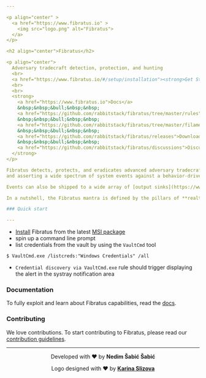 ```yaml
---

<p align="center" >
  <a href="https://www.fibratus.io" >
    <img src="logo.png" alt="Fibratus">
  </a>
</p>

<h2 align="center">Fibratus</h2>

<p align="center">
  Adversary tradecraft detection, protection, and hunting
  <br>
  <a href="https://www.fibratus.io/#/setup/installation"><strong>Get Started »</strong></a>
  <br>
  <br>
  <strong>
    <a href="https://www.fibratus.io">Docs</a>
    &nbsp;&nbsp;&bull;&nbsp;&nbsp;
    <a href="https://github.com/rabbitstack/fibratus/tree/master/rules">Rules</a>
    &nbsp;&nbsp;&bull;&nbsp;&nbsp;
    <a href="https://github.com/rabbitstack/fibratus/tree/master/filaments">Filaments</a>
    &nbsp;&nbsp;&bull;&nbsp;&nbsp;
    <a href="https://github.com/rabbitstack/fibratus/releases">Download</a>
    &nbsp;&nbsp;&bull;&nbsp;&nbsp;
    <a href="https://github.com/rabbitstack/fibratus/discussions">Discussions</a>
  </strong>
</p>

Fibratus detects, protects, and eradicates advanced adversary tradecraft by scrutinizing
and asserting a wide spectrum of system events against a behavior-driven [rule engine](https://www.fibratus.io/#/filters/rules) and [YARA](https://www.fibratus.io/#/yara/introduction) memory scanner.

Events can also be shipped to a wide array of [output sinks](https://www.fibratus.io/#/outputs/introduction) or dumped to [capture](https://www.fibratus.io/#/captures/introduction) files for local inspection and forensics analysis. You can use [filaments](https://www.fibratus.io/#/filaments/introduction) to extend Fibratus with your own arsenal of tools and so leverage the power of the Python ecosystem. 

In a nutshell, the Fibratus mantra is defined by the pillars of **realtime behavior detection**, **memory scanning**, and **forensics** capabilities.

### Quick start

---
```


- [Install](https://www.fibratus.io/#/setup/installation) Fibratus from the latest [MSI package](https://github.com/rabbitstack/fibratus/releases)
- spin up a command line prompt
- list credentials from the vault by using the `VaultCmd` tool
```
$ VaultCmd.exe /listcreds:"Windows Credentials" /all
```
- `Credential discovery via VaultCmd.exe` rule should trigger displaying the alert in the systray notification area

### Documentation

To fully exploit and learn about Fibratus capabilities, read the [docs](https://www.fibratus.io).

### Contributing

We love contributions. To start contributing to Fibratus, please read our [contribution guidelines](https://github.com/rabbitstack/fibratus/blob/master/CONTRIBUTING.md).

---

<p align="center">
  Developed with ❤️ by <strong>Nedim Šabić Šabić</strong>
</p>
<p align="center">
  Logo designed with ❤️ by <strong><a name="logo" target="_blank" href="https://github.com/karinkasweet/">Karina Slizova</a></strong>
</p>
